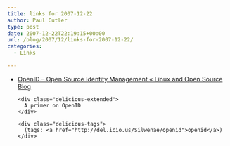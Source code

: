 ```yaml
---
title: links for 2007-12-22
author: Paul Cutler
type: post
date: 2007-12-22T22:19:15+00:00
url: /blog/2007/12/links-for-2007-12-22/
categories:
  - Links

---
```

<ul class="delicious">
  <li>
    <div class="delicious-link">
      <a href="http://linux.wordpress.com/2007/12/22/openid-open-source-identity-management/">OpenID &#8211; Open Source Identity Management « Linux and Open Source Blog</a>
    </div>
    
    <div class="delicious-extended">
      A primer on OpenID
    </div>
    
    <div class="delicious-tags">
      (tags: <a href="http://del.icio.us/Silwenae/openid">openid</a>)
    </div>
  </li>
</ul>
